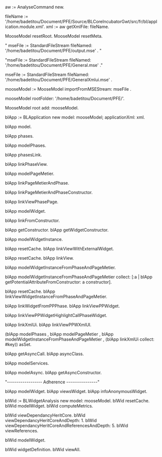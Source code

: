 aw := AnalyseCommand new.

fileName := '/home/badetitou/Document/PFE/Source/BLCoreIncubatorGwt/src/fr/bl/application.module.xml'.
xml := aw getXmlFile: fileName.

MooseModel resetRoot.
MooseModel resetMeta.

"
mseFile := StandardFileStream fileNamed:  '/home/badetitou/Document/PFE/output.mse' .
"

"mseFile := StandardFileStream fileNamed:  '/home/badetitou/Document/PFE/General.mse' ."

mseFile := StandardFileStream fileNamed:  '/home/badetitou/Document/PFE/GeneralXmlui.mse' .

mooseModel := MooseModel importFromMSEStream: mseFile .

mooseModel rootFolder: '/home/badetitou/Document/PFE/'.

MooseModel root add: mooseModel.

blApp := BLApplication new model: mooseModel; applicationXml: xml.

blApp model.

blApp phases.

blApp modelPhases.

blApp phasesLink.

blApp linkPhaseView.

blApp modelPageMetier. 

blApp linkPageMetierAndPhase.

blApp linkPageMetierAndPhaseConstructor.

blApp linkViewPhasePage.

blApp modelWidget.

blApp linkFromConstructor.

blApp getConstructor.
blApp getWidgetConstructor.

blApp modelWidgetInstance.

blApp resetCache.
blApp linkViewWithExternalWidget.

blApp resetCache.
blApp linkView.

blApp modelWidgetInstanceFromPhaseAndPageMetier.

blApp modelWidgetInstanceFromPhaseAndPageMetier collect: [:a | blApp getPotentialAttributeFromConstructor: a constructor].

blApp resetCache.
blApp linkViewWidgetInstanceFromPhaseAndPageMetier.

blApp linkWidgetFromPPPhase.
blApp linkViewPPWidget.

blApp linkViewPPWidgetHighlightCallPhaseWidget.

blApp linkXmlUi.
blApp linkViewPPWXmlUI.

(blApp modelPhases , blApp modelPageMetier , blApp modelWidgetInstanceFromPhaseAndPageMetier , (blApp linkXmlUi collect: #key)) asSet.

blApp getAsyncCall.
blApp asyncClass.

blApp modelServices.

blApp modelAsync.
blApp getAsyncConstructor.

"------------------ Adherence ----------------"

blApp modelWidget.
blApp viewsWidget.
blApp infoAnonymousWidget.

blWid := BLWidgetAnalysis new model: mooseModel.
blWid resetCache.
blWid modelWidget.
blWid computeMetrics.

blWid viewDependancyHeritCore.
blWid viewDependancyHeritCoreAndDepth: 1.
blWid viewDependancyHeritCoreAndReferencesAndDepth: 5.
blWid viewReferences.

blWid modelWidget.

blWid widgetDefinition.
blWid viewAll.
